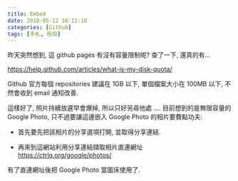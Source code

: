 ```yaml
---
title: Embed
date: 2018-05-12 16:11:18
categories: [Github]
tags: [手札, 程設]
---
```

昨天突然想到, 這 github pages 有沒有容量限制呢? 查了一下, 還真的有...

https://help.github.com/articles/what-is-my-disk-quota/

Github 官方每個 repositories 建議在 1GB 以下, 單個檔案大小在 100MB 以下, 不然會收到 email 通知改善.

這樣好了, 照片持續放遲早會爆掉, 所以只好另尋他處 .... 目前想到的是無限容量的 Google Photo, 只不過要讓這邊嵌入 Google Photo 的相片要費點功夫:

- 首先要先把該相片的分享選項打開, 並取得分享連結.

- 再來到這網站利用分享連結擷取相片直連網址 https://ctrlq.org/google/photos/

有了直連網址後把 Google Photo 當圖床使用了.

